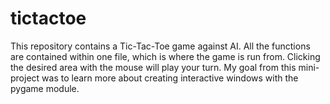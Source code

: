 # tictactoe

This repository contains a Tic-Tac-Toe game against AI. All the functions are contained within one file, which is where the game is run from. Clicking the desired area with the mouse will play your turn. My goal from this mini-project was to learn more about creating interactive windows with the pygame module.
